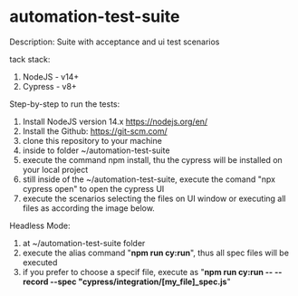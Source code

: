 # automation-test-suite
Description:
Suite with acceptance and ui test scenarios

tack stack:
1. NodeJS - v14+
2. Cypress - v8+

Step-by-step to run the tests:

1. Install NodeJS version 14.x https://nodejs.org/en/
2. Install the Github: https://git-scm.com/
3. clone this repository to your machine
4. inside to folder ~/automation-test-suite
5. execute the command npm install, thu the cypress will be installed on your local project
6. still inside of the ~/automation-test-suite, execute the comand "npx cypress open" to open the cypress UI
7. execute the scenarios selecting the files on UI window or executing all files as according the image below.



Headless Mode:
1. at ~/automation-test-suite folder
2. execute the alias command "**npm run cy:run**", thus all spec files will be executed
3. if you prefer to choose a specif file, execute as "**npm run cy:run -- --record --spec "cypress/integration/[my_file]_spec.js**"


